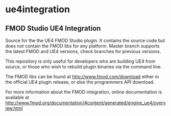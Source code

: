 # ue4integration
FMOD Studio UE4 Integration
---------------------------
Source for the the UE4 FMOD Studio plugin.  It contains the source code but does
not contain the FMOD libs for any platform. Master branch supports the latest FMOD
and UE4 versions, check branches for previous versions.

This repository is only useful for developers who are building UE4 from source,
or those who wish to rebuild plugin binaries via the command line.

The FMOD libs can be found at http://www.fmod.com/download
either in the official UE4 plugin release, or else the programmers API download.

For more information about the FMOD integration, online documentation is available at
http://www.fmod.org/documentation/#content/generated/engine_ue4/overview.html
